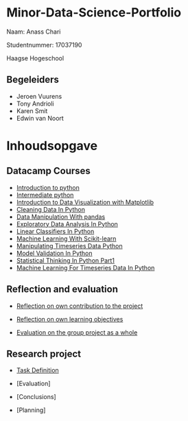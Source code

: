 # Minor-Data-Science-Portfolio

Naam: Anass Chari

Studentnummer: 17037190

Haagse Hogeschool

## Begeleiders

- Jeroen Vuurens
- Tony Andrioli
- Karen Smit
- Edwin van Noort

# Inhoudsopgave

## Datacamp Courses

- [Introduction to python](https://github.com/Anassc98/Minor-Data-Science-Portfolio/blob/main/Datacamp%20certificates/Introduction_to_Python.pdf)
- [Intermediate python](https://github.com/Anassc98/Minor-Data-Science-Portfolio/blob/main/Datacamp%20certificates/Intermediate_Python.pdf)
- [Introduction to Data Visualization with Matplotlib](https://github.com/Anassc98/Minor-Data-Science-Portfolio/blob/main/Datacamp%20certificates/Python_Matplotlib.pdf)
- [Cleaning Data In Python](https://github.com/Anassc98/Minor-Data-Science-Portfolio/blob/main/Datacamp%20certificates/Cleaning_Data_In_Python.pdf)
- [Data Manipulation With pandas](https://github.com/Anassc98/Minor-Data-Science-Portfolio/blob/main/Datacamp%20certificates/Data_Manipulation_with_pandas.pdf)
- [Exploratory Data Analysis In Python](https://github.com/Anassc98/Minor-Data-Science-Portfolio/blob/main/Datacamp%20certificates/Exploratory_Data_Analysis_In_Python.pdf)
- [Linear Classifiers In Python](https://github.com/Anassc98/Minor-Data-Science-Portfolio/blob/main/Datacamp%20certificates/Linear_Classifiers_In_Python.pdf)
- [Machine Learning With Scikit-learn](https://github.com/Anassc98/Minor-Data-Science-Portfolio/blob/main/Datacamp%20certificates/Machine_Learning_With_Scikit-learn.pdf)
- [Manipulating Timeseries Data Python](https://github.com/Anassc98/Minor-Data-Science-Portfolio/blob/main/Datacamp%20certificates/Manipulating_Timeseries_Data_Python.pdf)
- [Model Validation In Python](https://github.com/Anassc98/Minor-Data-Science-Portfolio/blob/main/Datacamp%20certificates/Model_Validation_In_Python.pdf)
- [Statistical Thinking In Python Part1](https://github.com/Anassc98/Minor-Data-Science-Portfolio/blob/main/Datacamp%20certificates/Statistical_Thinking_In_Python_Part1.pdf)
- [Machine Learning For Timeseries Data In Python](https://github.com/Anassc98/Minor-Data-Science-Portfolio/blob/main/Datacamp%20certificates/Timeseries_Python.pdf)

## Reflection and evaluation

- [Reflection on own contribution to the project](https://github.com/Anassc98/Minor-Data-Science-Portfolio/blob/main/Reflection%20and%20evaluation/Reflection%20on%20own%20contribution%20to%20the%20project.md)

- [Reflection on own learning objectives](https://github.com/Anassc98/Minor-Data-Science-Portfolio/blob/main/Reflection%20and%20evaluation/Reflection%20on%20own%20learning%20objectives.md)

- [Evaluation on the group project as a whole](https://github.com/Anassc98/Minor-Data-Science-Portfolio/blob/main/Reflection%20and%20evaluation/Evaluation%20on%20the%20group%20project%20as%20a%20whole.md)

## Research project

- [Task Definition](https://github.com/Anassc98/Minor-Data-Science-Portfolio/blob/main/Research%20project/Task%20definition.md)

- [Evaluation]

- [Conclusions]

- [Planning]
